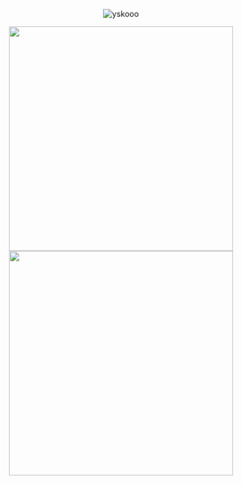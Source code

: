 <!-- [![Top Langs](https://github-readme-stats.vercel.app/api/top-langs/?username=jeffersonbalde&layout=compact)](https://github.com/anuraghazra/github-readme-stats) -->

<p align="center"><img src="https://komarev.com/ghpvc/?username=jeffersonbalde&label=Profile%20views&color=0e75b6&style=flat" alt="yskooo"/></p>
<div align=center>
    <img width="400" src="https://github-readme-stats.vercel.app/api?username=jeffersonbalde&theme=tokyonight&show_icons=true&hide_border=true&count_private=true" />
    <img width="400" src="https://github-readme-streak-stats.herokuapp.com?user=jeffersonbalde&theme=tokyonight&hide_border=true" />
</div>

